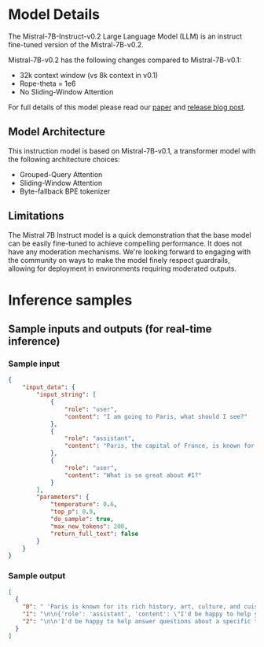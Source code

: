 # **Model Details**
The Mistral-7B-Instruct-v0.2 Large Language Model (LLM) is an instruct fine-tuned version of the Mistral-7B-v0.2.

Mistral-7B-v0.2 has the following changes compared to Mistral-7B-v0.1:
- 32k context window (vs 8k context in v0.1)
- Rope-theta = 1e6
- No Sliding-Window Attention

For full details of this model please read our [paper](https://arxiv.org/abs/2310.06825) and [release blog post](https://mistral.ai/news/la-plateforme/).

## Model Architecture

This instruction model is based on Mistral-7B-v0.1, a transformer model with the following architecture choices:
- Grouped-Query Attention
- Sliding-Window Attention
- Byte-fallback BPE tokenizer

## Limitations

The Mistral 7B Instruct model is a quick demonstration that the base model can be easily fine-tuned to achieve compelling performance. 
It does not have any moderation mechanisms. We're looking forward to engaging with the community on ways to
make the model finely respect guardrails, allowing for deployment in environments requiring moderated outputs.

# **Inference samples**

## **Sample inputs and outputs (for real-time inference)**

### **Sample input**
```json
{
    "input_data": {
        "input_string": [
            {
                "role": "user",
                "content": "I am going to Paris, what should I see?"
            },
            {
                "role": "assistant",
                "content": "Paris, the capital of France, is known for its stunning architecture, art museums, historical landmarks, and romantic atmosphere. Here are some of the top attractions to see in Paris:\n\n1. The Eiffel Tower: The iconic Eiffel Tower is one of the most recognizable landmarks in the world and offers breathtaking views of the city.\n2. The Louvre Museum: The Louvre is one of the world's largest and most famous museums, housing an impressive collection of art and artifacts, including the Mona Lisa.\n3. Notre-Dame Cathedral: This beautiful cathedral is one of the most famous landmarks in Paris and is known for its Gothic architecture and stunning stained glass windows.\n\nThese are just a few of the many attractions that Paris has to offer. With so much to see and do, it's no wonder that Paris is one of the most popular tourist destinations in the world."
            },
            {
                "role": "user",
                "content": "What is so great about #1?"
            }
        ],
        "parameters": {
            "temperature": 0.6,
            "top_p": 0.9,
            "do_sample": true,
            "max_new_tokens": 200,
            "return_full_text": false
        }
    }
}
```

### **Sample output**
```json
[
  {
    "0": " 'Paris is known for its rich history, art, culture, and cuisine. Here are some must-visit places:\n\n1. Eiffel Tower: An iconic landmark and a symbol of Paris, it offers stunning views of the city.\n2. Louvre Museum: Home to thousands of works of art, including the Mona Lisa.\n3. Notre-Dame Cathedral: A stunning Gothic cathedral with beautiful architecture and intricate details.\n4. Montmartre: A hill with a beautiful view of Paris, famous for its artists, cabarets, and the Sacré-Cœur Basilica.\n5. Musée d'Orsay: A museum housing mainly French art from the Impressionist and Post-Impressionist periods.\n6. Seine River: Take a boat ride to enjoy the scenic beauty of Paris from the river.\n7. Champs-Élysées: A",
    "1": "\n\n{'role': 'assistant', 'content': \"I'd be happy to help you plan a trip to Paris! Based on your interests, here are some suggestions for things to do and see:\\n\\nIf you're interested in art, I would recommend visiting the Louvre Museum, Musée d'Orsay, and the Centre Pompidou. These museums offer a wide range of art from different periods and styles.\\n\\nIf you're interested in history, you might want to visit the Palace of Versailles, the Sainte-Chapelle, and the Arc de Triomphe. These sites offer a glimpse into France's rich history and cultural heritage.\\n\\nIf you're looking for a more relaxed experience, you could take a boat tour along the Seine River, or spend an afternoon in one of Paris' many beautiful parks, such as the Luxembourg Gardens or the Jardin des Tuileries",
    "2": "\n\n'I'd be happy to help answer questions about a specific topic or number, but I need more context to understand what you mean by \"#1\". Could you please provide some additional information or clarify your question?'"
  }
]
```
